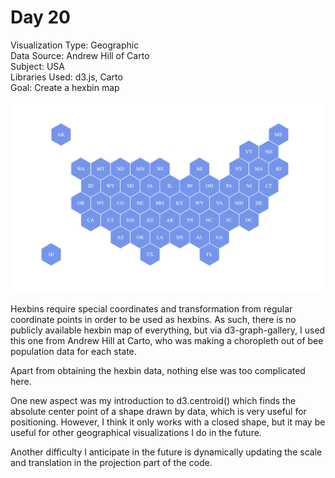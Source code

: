 # Day 20

Visualization Type: Geographic <br>
Data Source: Andrew Hill of Carto <br>
Subject: USA <br>
Libraries Used: d3.js, Carto <br>
Goal: Create a hexbin map <br>

![Day 20](day20.png)

Hexbins require special coordinates and transformation from regular coordinate points in order to be used as hexbins. As such, there is no publicly available hexbin map of everything, but via d3-graph-gallery, I used this one from Andrew Hill at Carto, who was making a choropleth out of bee population data for each state. 

Apart from obtaining the hexbin data, nothing else was too complicated here. 

One new aspect was my introduction to d3.centroid() which finds the absolute center point of a shape drawn by data, which is very useful for positioning. However, I think it only works with a closed shape, but it may be useful for other geographical visualizations I do in the future. 

Another difficulty I anticipate in the future is dynamically updating the scale and translation in the projection part of the code. 